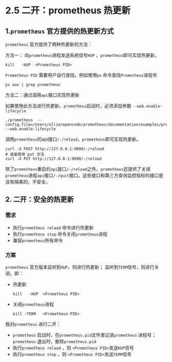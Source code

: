 # 2.5 二开：prometheus 热更新



##  1.`prometheus` 官方提供的热更新方式

`prometheus` 官方提供了两种热更新的方法：

方法一： 向`prometheus`进程发送系统信号`HUP` ，`prometheus`即可实现热更新。

``` shell
kill   -HUP  <Prometheus PID>
```

`Prometheus PID` 需要用户自行查找。例如使用`ps` 命令查找`Prometheus`进程号

 ``````shell
 ps aux | grep prometheus
 ``````



方法二：通过调用`api`接口实现热更新

如果使用此方法进行热更新。`prometheus`启动时，必须添加参数 `--web.enable-lifecycle`

``````
./prometheus  --config.file=/Users/ollie/opencode/prometheus/documentation/examples/prometheus.yml   --web.enable-lifecycle
``````

调用`prometheus`的api接口`/-/reload`，`prometheus`即可实现热更新。

``````shell
curl -X POST http://127.0.0.1:9090/-/reload 
# 或者使用 put 方法
curl -X PUT http://127.0.0.1:9090/-/reload 
``````



除了`prometheus`重启的`api`接口`/-/reload`之外，`prometheus`还提供了关闭`prometheus`进程`api`接口`/-/quit`接口。这些接口和第三方查询监控指标的接口是没有隔离的，不安全。



## 2. 二开：安全的热更新

###  需求

- 执行`prometheus relaod` 命令进行热更新
- 执行`prometheus stop` 命令关闭`prometheus`进程
- 兼容`prometheus`所有命令



### 方案

`prometheus` 官方版本监听到`HUP`，则进行热更新； 监听到`TERM`信号，则进行关闭。即：

- 热更新

  ``` shell
  kill   -HUP  <Prometheus PID>
  ```

- 关闭`prometheus`进程

  ``````shell
  kill -TERM   <Prometheus PID>
  ``````

  

我对`prometheus` 进行二开：

- `prometheus` 启动时，在`prometheus.pid`文件里记录`prometheus` 进程号；`prometheus` 退出时，删除`prometheus.pid`
- 执行`prometheus relaod` ，则 `<Prometheus PID>`发送`HUP`信号
- 执行`prometheus stop` ，则 `<Prometheus PID>`发送`TERM`信号

